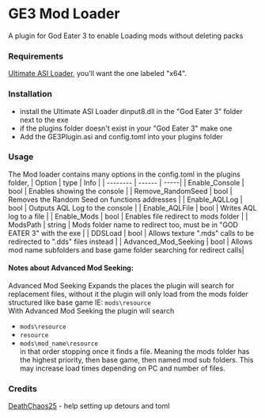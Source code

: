 # GE3 Mod Loader
 A plugin for God Eater 3 to enable Loading mods without deleting packs

### Requirements
[Ultimate ASI Loader](https://github.com/ThirteenAG/Ultimate-ASI-Loader/releases), you'll want the one labeled "x64".

### Installation
- install the Ultimate ASI Loader dinput8.dll in the "God Eater 3" folder next to the exe
- if the plugins folder doesn't exist in your "God Eater 3" make one
- Add the GE3Plugin.asi and config.toml into your plugins folder

### Usage
The Mod loader contains many options in the config.toml in the plugins folder,
| Option | type | Info |
| -------- | ------ | -----|
| Enable_Console | bool | Enables showing the console |
| Remove_RandomSeed | bool | Removes the Random Seed on functions addresses |
| Enable_AQLLog | bool | Outputs AQL Log to the console |
| Enable_AQLFile | bool | Writes AQL log to a file |
| Enable_Mods | bool | Enables file redirect to mods folder | 
| ModsPath | string | Mods folder name to redirect too, must be in "GOD EATER 3" with the exe |
| DDSLoad | bool | Allows texture ".mds" calls to be redirected to ".dds" files instead |
| Advanced_Mod_Seeking | bool | Allows mod name subfolders and base game folder searching for redirect calls|

#### Notes about Advanced Mod Seeking:  
Advanced Mod Seeking Expands the places the plugin will search for replacement files, without it the plugin will only load from the mods folder structured like base game IE: `mods\resource`  
With Advanced Mod Seeking the plugin will search  
- `mods\resource`
- `resource`
- `mods\mod_name\resource`  
in that order stopping once it finds a file. Meaning the mods folder has the highest priority, then base game, then named mod sub folders. This may increase load times depending on PC and number of files.

### Credits
[DeathChaos25](https://github.com/DeathChaos25) - help setting up detours and toml 
